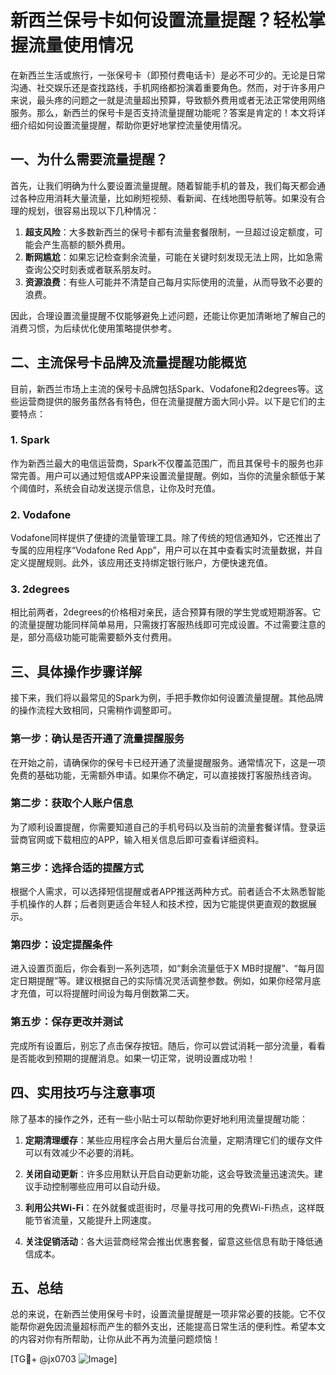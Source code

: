 # 新西兰保号卡如何设置流量提醒？轻松掌握流量使用情况

在新西兰生活或旅行，一张保号卡（即预付费电话卡）是必不可少的。无论是日常沟通、社交娱乐还是查找路线，手机网络都扮演着重要角色。然而，对于许多用户来说，最头疼的问题之一就是流量超出预算，导致额外费用或者无法正常使用网络服务。那么，新西兰的保号卡是否支持流量提醒功能呢？答案是肯定的！本文将详细介绍如何设置流量提醒，帮助你更好地掌控流量使用情况。

## 一、为什么需要流量提醒？

首先，让我们明确为什么要设置流量提醒。随着智能手机的普及，我们每天都会通过各种应用消耗大量流量，比如刷短视频、看新闻、在线地图导航等。如果没有合理的规划，很容易出现以下几种情况：

1. **超支风险**：大多数新西兰的保号卡都有流量套餐限制，一旦超过设定额度，可能会产生高额的额外费用。
2. **断网尴尬**：如果忘记检查剩余流量，可能在关键时刻发现无法上网，比如急需查询公交时刻表或者联系朋友时。
3. **资源浪费**：有些人可能并不清楚自己每月实际使用的流量，从而导致不必要的浪费。

因此，合理设置流量提醒不仅能够避免上述问题，还能让你更加清晰地了解自己的消费习惯，为后续优化使用策略提供参考。

## 二、主流保号卡品牌及流量提醒功能概览

目前，新西兰市场上主流的保号卡品牌包括Spark、Vodafone和2degrees等。这些运营商提供的服务虽然各有特色，但在流量提醒方面大同小异。以下是它们的主要特点：

### 1. Spark
作为新西兰最大的电信运营商，Spark不仅覆盖范围广，而且其保号卡的服务也非常完善。用户可以通过短信或APP来设置流量提醒。例如，当你的流量余额低于某个阈值时，系统会自动发送提示信息，让你及时充值。

### 2. Vodafone
Vodafone同样提供了便捷的流量管理工具。除了传统的短信通知外，它还推出了专属的应用程序“Vodafone Red App”，用户可以在其中查看实时流量数据，并自定义提醒规则。此外，该应用还支持绑定银行账户，方便快速充值。

### 3. 2degrees
相比前两者，2degrees的价格相对亲民，适合预算有限的学生党或短期游客。它的流量提醒功能同样简单易用，只需拨打客服热线即可完成设置。不过需要注意的是，部分高级功能可能需要额外支付费用。

## 三、具体操作步骤详解

接下来，我们将以最常见的Spark为例，手把手教你如何设置流量提醒。其他品牌的操作流程大致相同，只需稍作调整即可。

### 第一步：确认是否开通了流量提醒服务
在开始之前，请确保你的保号卡已经开通了流量提醒服务。通常情况下，这是一项免费的基础功能，无需额外申请。如果你不确定，可以直接拨打客服热线咨询。

### 第二步：获取个人账户信息
为了顺利设置提醒，你需要知道自己的手机号码以及当前的流量套餐详情。登录运营商官网或下载相应的APP，输入相关信息后即可查看详细资料。

### 第三步：选择合适的提醒方式
根据个人需求，可以选择短信提醒或者APP推送两种方式。前者适合不太熟悉智能手机操作的人群；后者则更适合年轻人和技术控，因为它能提供更直观的数据展示。

### 第四步：设定提醒条件
进入设置页面后，你会看到一系列选项，如“剩余流量低于X MB时提醒”、“每月固定日期提醒”等。建议根据自己的实际情况灵活调整参数。例如，如果你经常月底才充值，可以将提醒时间设为每月倒数第二天。

### 第五步：保存更改并测试
完成所有设置后，别忘了点击保存按钮。随后，你可以尝试消耗一部分流量，看看是否能收到预期的提醒消息。如果一切正常，说明设置成功啦！

## 四、实用技巧与注意事项

除了基本的操作之外，还有一些小贴士可以帮助你更好地利用流量提醒功能：

1. **定期清理缓存**：某些应用程序会占用大量后台流量，定期清理它们的缓存文件可以有效减少不必要的消耗。
   
2. **关闭自动更新**：许多应用默认开启自动更新功能，这会导致流量迅速流失。建议手动控制哪些应用可以自动升级。

3. **利用公共Wi-Fi**：在外就餐或逛街时，尽量寻找可用的免费Wi-Fi热点，这样既能节省流量，又能提升上网速度。

4. **关注促销活动**：各大运营商经常会推出优惠套餐，留意这些信息有助于降低通信成本。

## 五、总结

总的来说，在新西兰使用保号卡时，设置流量提醒是一项非常必要的技能。它不仅能帮你避免因流量超标而产生的额外支出，还能提高日常生活的便利性。希望本文的内容对你有所帮助，让你从此不再为流量问题烦恼！

[TG💪+ @jx0703 ![Image](https://github.com/user-attachments/assets/dbca1d08-cadb-493c-b0ec-ad6f7a83f270)]